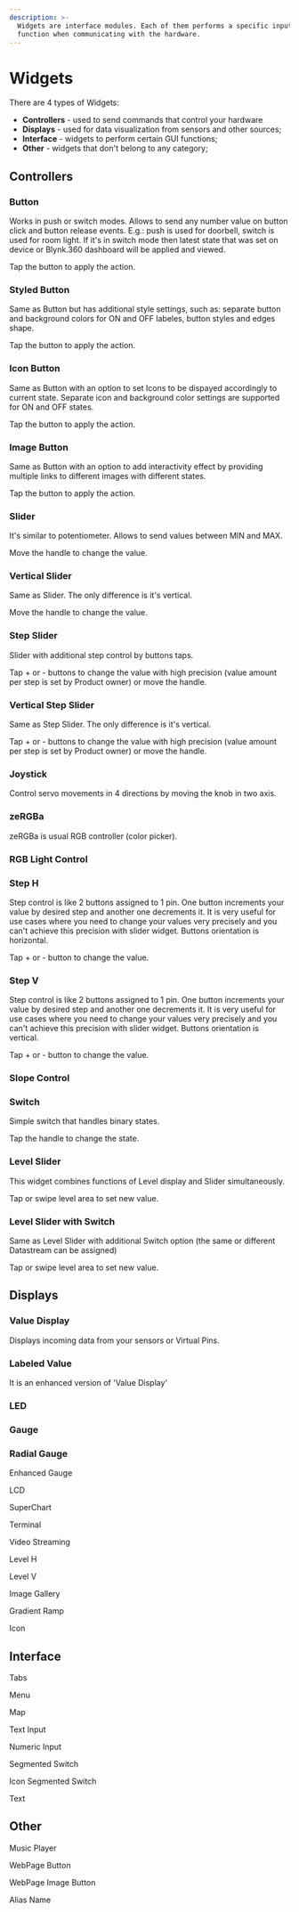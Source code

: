 ```yaml
---
description: >-
  Widgets are interface modules. Each of them performs a specific input/output
  function when communicating with the hardware.
---
```


# Widgets

There are 4 types of Widgets:

* **Controllers** - used to send commands that control your hardware
* **Displays** - used for data visualization from sensors and other sources;
* **Interface** - widgets to perform certain GUI functions;
* **Other** - widgets that don't belong to any category;

## Controllers

### Button

Works in push or switch modes. Allows to send any number value on button click and button release events. E.g.: push is used for doorbell, switch is used for room light. If it's in switch mode then latest state that was set on device or Blynk.360 dashboard will be applied and viewed. 

Tap the button to apply the action.

### Styled Button

Same as Button but has additional style settings, such as: separate button and background colors for ON and OFF labeles, button styles and edges shape. 

Tap the button to apply the action. 

### Icon Button

Same as Button with an option to set Icons to be dispayed accordingly to current state. Separate icon and background color settings are supported for ON and OFF states.

Tap the button to apply the action.

### Image Button

Same as Button with an option to add interactivity effect by providing multiple links to different images with different states.

Tap the button to apply the action.

### Slider

It's similar to potentiometer. Allows to send values between MIN and MAX.

Move the handle to change the value.

### Vertical Slider

Same as Slider. The only difference is it's vertical.

Move the handle to change the value.

### Step Slider

Slider with additional step control by buttons taps.

Tap + or - buttons to change the value with high precision \(value amount per step is set by Product owner\) or move the handle.

### Vertical Step Slider

Same as Step Slider. The only difference is it's vertical.

Tap + or - buttons to change the value with high precision \(value amount per step is set by Product owner\) or move the handle.

### Joystick

Control servo movements in 4 directions by moving the knob in two axis.

### zeRGBa

zeRGBa is usual RGB controller \(color picker\).

### RGB Light Control

### Step H

Step control is like 2 buttons assigned to 1 pin. One button increments your value by desired step and another one decrements it. It is very useful for use cases where you need to change your values very precisely and you can't achieve this precision with slider widget. Buttons orientation is horizontal.

Tap + or - button to change the value.

### Step V

Step control is like 2 buttons assigned to 1 pin. One button increments your value by desired step and another one decrements it. It is very useful for use cases where you need to change your values very precisely and you can't achieve this precision with slider widget. Buttons orientation is vertical.

Tap + or - button to change the value.

### Slope Control

### Switch

Simple switch that handles binary states. 

Tap the handle to change the state.

### Level Slider

This widget combines functions of Level display and Slider simultaneously. 

Tap or swipe level area to set new value.

### Level Slider with Switch

Same as Level Slider with additional Switch option \(the same or different Datastream can be assigned\)

Tap or swipe level area to set new value.

## Displays

### Value Display

Displays incoming data from your sensors or Virtual Pins.

### Labeled Value

It is an enhanced version of 'Value Display'

### LED

### Gauge

### Radial Gauge

Enhanced Gauge

LCD

SuperChart

Terminal

Video Streaming

Level H

Level V

Image Gallery

Gradient Ramp

Icon

## Interface

Tabs

Menu

Map

Text Input

Numeric Input

Segmented Switch

Icon Segmented Switch

Text

## Other

Music Player

WebPage Button

WebPage Image Button

Alias Name

